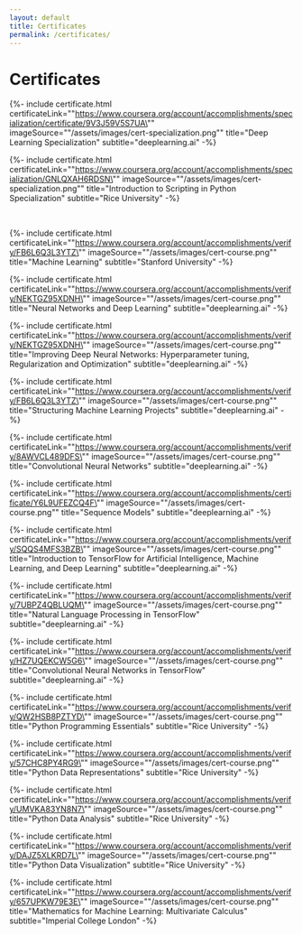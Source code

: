 ```yaml
---
layout: default
title: Certificates
permalink: /certificates/
---
```


# Certificates

<!-- Deep Learning Specialization by deeplearning.ai on Coursera -->
{%- include certificate.html certificateLink="\"https://www.coursera.org/account/accomplishments/specialization/certificate/9V3J59V5S7UA\"" 
                             imageSource="\"/assets/images/cert-specialization.png\"" 
                             title="Deep Learning Specialization" 
                             subtitle="deeplearning.ai" -%}


<!-- Introduction to Scripting in Python Specialization by Rice University on Coursera -->
{%- include certificate.html certificateLink="\"https://www.coursera.org/account/accomplishments/specialization/GNLQXAH6RDSN\"" 
                             imageSource="\"/assets/images/cert-specialization.png\"" 
                             title="Introduction to Scripting in Python Specialization" 
                             subtitle="Rice University" -%}

<br />    

<!-- Machine Learning by Stanford University on Coursera -->
{%- include certificate.html certificateLink="\"https://www.coursera.org/account/accomplishments/verify/FB6L6Q3L3YTZ\"" 
                             imageSource="\"/assets/images/cert-course.png\"" 
                             title="Machine Learning" 
                             subtitle="Stanford University" -%}

<!-- Neural Networks and Deep Learning by deeplearning.ai on Coursera -->
{%- include certificate.html certificateLink="\"https://www.coursera.org/account/accomplishments/verify/NEKTGZ95XDNH\"" 
                             imageSource="\"/assets/images/cert-course.png\"" 
                             title="Neural Networks and Deep Learning" 
                             subtitle="deeplearning.ai" -%}

<!-- Improving Deep Neural Networks: Hyperparameter tuning, Regularization and Optimization
 by deeplearning.ai on Coursera -->
{%- include certificate.html certificateLink="\"https://www.coursera.org/account/accomplishments/verify/NEKTGZ95XDNH\"" 
                             imageSource="\"/assets/images/cert-course.png\"" 
                             title="Improving Deep Neural Networks: Hyperparameter tuning, Regularization and Optimization" 
                             subtitle="deeplearning.ai" -%}

<!-- Structuring Machine Learning Projects by deeplearning.ai on Coursera -->
{%- include certificate.html certificateLink="\"https://www.coursera.org/account/accomplishments/verify/FB6L6Q3L3YTZ\"" 
                             imageSource="\"/assets/images/cert-course.png\"" 
                             title="Structuring Machine Learning Projects" 
                             subtitle="deeplearning.ai" -%}

<!-- Convolutional Neural Networks by deeplearning.ai on Coursera -->
{%- include certificate.html certificateLink="\"https://www.coursera.org/account/accomplishments/verify/8AWVCL489DFS\"" 
                             imageSource="\"/assets/images/cert-course.png\"" 
                             title="Convolutional Neural Networks" 
                             subtitle="deeplearning.ai" -%}

<!-- Sequence Models by deeplearning.ai on Coursera -->
{%- include certificate.html certificateLink="\"https://www.coursera.org/account/accomplishments/certificate/Y6L9UFEZCQ4F\"" 
                             imageSource="\"/assets/images/cert-course.png\"" 
                             title="Sequence Models" 
                             subtitle="deeplearning.ai" -%}

<!-- Introduction to TensorFlow for Artificial Intelligence, Machine Learning, and Deep Learning by deeplearning.ai on Coursera -->
{%- include certificate.html certificateLink="\"https://www.coursera.org/account/accomplishments/verify/SQQS4MFS3BZB\"" 
                             imageSource="\"/assets/images/cert-course.png\"" 
                             title="Introduction to TensorFlow for Artificial Intelligence, Machine Learning, and Deep Learning" 
                             subtitle="deeplearning.ai" -%}

<!-- Natural Language Processing in TensorFlow by deeplearning.ai on Coursera -->
{%- include certificate.html certificateLink="\"https://www.coursera.org/account/accomplishments/verify/7UBPZ4QBLUQM\"" 
                             imageSource="\"/assets/images/cert-course.png\"" 
                             title="Natural Language Processing in TensorFlow" 
                             subtitle="deeplearning.ai" -%}

<!-- Convolutional Neural Networks in TensorFlow by deeplearning.ai on Coursera -->
{%- include certificate.html certificateLink="\"https://www.coursera.org/account/accomplishments/verify/HZ7UQEKCW5G6\"" 
                             imageSource="\"/assets/images/cert-course.png\"" 
                             title="Convolutional Neural Networks in TensorFlow" 
                             subtitle="deeplearning.ai" -%}

<!-- Python Programming Essentials by Rice University on Coursera -->
{%- include certificate.html certificateLink="\"https://www.coursera.org/account/accomplishments/verify/QW2HSB8PZTYD\"" 
                             imageSource="\"/assets/images/cert-course.png\"" 
                             title="Python Programming Essentials" 
                             subtitle="Rice University" -%}

<!-- Python Data Representations by Rice University on Coursera -->
{%- include certificate.html certificateLink="\"https://www.coursera.org/account/accomplishments/verify/57CHC8PY4RG9\"" 
                             imageSource="\"/assets/images/cert-course.png\"" 
                             title="Python Data Representations" 
                             subtitle="Rice University" -%}

<!-- Python Data Analysis by Rice University on Coursera -->
{%- include certificate.html certificateLink="\"https://www.coursera.org/account/accomplishments/verify/UMVKA83YN8N7\"" 
                             imageSource="\"/assets/images/cert-course.png\"" 
                             title="Python Data Analysis" 
                             subtitle="Rice University" -%}

<!-- Python Data Visualization by Rice University on Coursera -->
{%- include certificate.html certificateLink="\"https://www.coursera.org/account/accomplishments/verify/DAJZ5XLKRD7L\"" 
                             imageSource="\"/assets/images/cert-course.png\"" 
                             title="Python Data Visualization" 
                             subtitle="Rice University" -%}

<!--     Mathematics for Machine Learning: Multivariate Calculus by Rice University on Coursera -->
{%- include certificate.html certificateLink="\"https://www.coursera.org/account/accomplishments/verify/657UPKW79E3E\"" 
                             imageSource="\"/assets/images/cert-course.png\"" 
                             title="Mathematics for Machine Learning: Multivariate Calculus" 
                             subtitle="Imperial College London" -%}